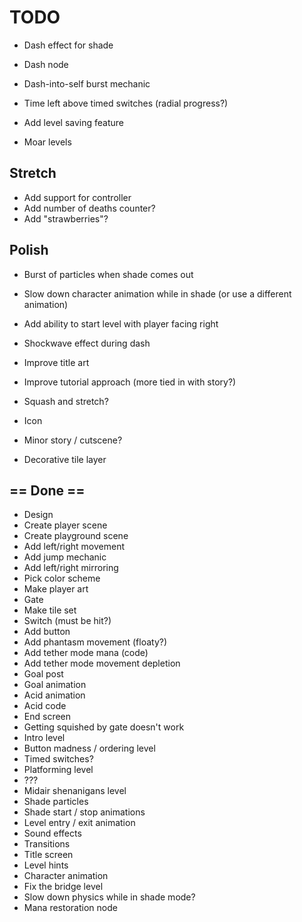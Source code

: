 # TODO

- Dash effect for shade
- Dash node
- Dash-into-self burst mechanic

- Time left above timed switches (radial progress?)
- Add level saving feature

- Moar levels

## Stretch

- Add support for controller
- Add number of deaths counter?
- Add "strawberries"?

## Polish

- Burst of particles when shade comes out
- Slow down character animation while in shade (or use a different animation)
- Add ability to start level with player facing right
- Shockwave effect during dash
- Improve title art
- Improve tutorial approach (more tied in with story?)
- Squash and stretch?

- Icon
- Minor story / cutscene?
- Decorative tile layer

## == Done ==

- Design
- Create player scene
- Create playground scene
- Add left/right movement
- Add jump mechanic
- Add left/right mirroring
- Pick color scheme
- Make player art
- Gate
- Make tile set
- Switch (must be hit?)
- Add button
- Add phantasm movement (floaty?)
- Add tether mode mana (code)
- Add tether mode movement depletion
- Goal post
- Goal animation
- Acid animation
- Acid code
- End screen
- Getting squished by gate doesn't work
- Intro level
- Button madness / ordering level
- Timed switches?
- Platforming level
- ???
- Midair shenanigans level
- Shade particles
- Shade start / stop animations
- Level entry / exit animation
- Sound effects
- Transitions
- Title screen
- Level hints
- Character animation
- Fix the bridge level
- Slow down physics while in shade mode?
- Mana restoration node
